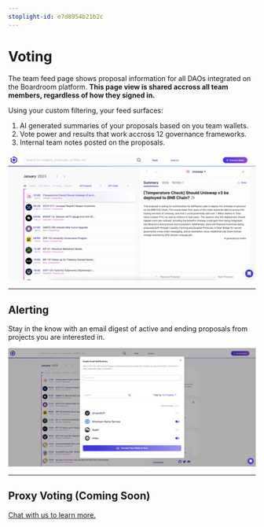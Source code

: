 ```yaml
---
stoplight-id: e7d8954b21b2c
---
```


# Voting

The team feed page shows proposal information for all DAOs integrated on the Boardroom platform. **This page view is shared accross all team members, regardless of how they signed in.**

Using your custom filtering, your feed surfaces:

1. AI generated summaries of your proposals based on you team wallets.
2. Vote power and results that work accross 12 governance frameworks.
3. Internal team notes posted on the proposals.

![image.png](../../assets/images/ivQg9Y77MI.gif)

***

## Alerting

Stay in the know with an email digest of active and ending proposals from projects you are interested in.

![image.png](../../assets/images/image-81.png)

***

## Proxy Voting (Coming Soon)

[Chat with us to learn more.](https://calendly.com/kevinnielsen/boardroom-teams-overview)